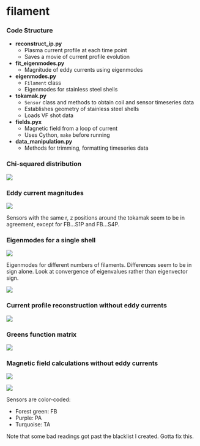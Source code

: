 # filament

### Code Structure

- __reconstruct_ip.py__
	- Plasma current profile at each time point
	- Saves a movie of current profile evolution
- __fit_eigenmodes.py__
	- Magnitude of eddy currents using eigenmodes
- __eigenmodes.py__
    - `Filament` class
	- Eigenmodes for stainless steel shells
- __tokamak.py__
	- `Sensor` class and methods to obtain coil and sensor timeseries data
	- Establishes geometry of stainless steel shells
	- Loads VF shot data
- __fields.pyx__
	- Magnetic field from a loop of current
	- Uses Cython, `make` before running
- __data_manipulation.py__
	- Methods for trimming, formatting timeseries data

### Chi-squared distribution

![](resources/chi_squared.png)


### Eddy current magnitudes 

![](resources/eddy_sensor_groups.jpg)

Sensors with the same r, z positions around the tokamak seem to be in agreement, except for FB...S1P and FB...S4P.


### Eigenmodes for a single shell

![](resources/eigenmodes.png)

Eigenmodes for different numbers of filaments. Differences seem to be in sign alone. Look at convergence of eigenvalues rather than eigenvector sign.

![](resources/eigen_comparison.jpg)


### Current profile reconstruction without eddy currents

![](resources/reconstruction.gif)


### Greens function matrix

![](resources/G2.png)


### Magnetic field calculations without eddy currents

![](resources/PA2_S22P.png)

![](resources/montage.jpg)

Sensors are color-coded:

- Forest green: FB
- Purple: PA
- Turquoise: TA

Note that some bad readings got past the blacklist I created. Gotta fix this.

